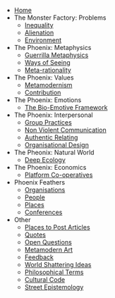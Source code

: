 * [Home][1]
* The Monster Factory: Problems
	* [Inequality][2]
	* [Alienation][3]
	* [Environment][4]
* The Phoenix: Metaphysics
	* [Guerrilla Metaphysics][5]
	* [Ways of Seeing][6]
	* [Meta-rationality][7]
* The Phoenix: Values
	* [Metamodernism][8]
	* [Contribution][9]
*  The Phoenix: Emotions
	*  [The Bio-Emotive Framework][10]
* The Phoenix: Interpersonal
	* [Group Practices][11]
	* [Non Violent Communication][12]
	* [Authentic Relating][13]
	* [Organisational Design][14]
* The Pheonix: Natural World
	* [Deep Ecology][15]
* The Phoenix: Economics
	* [Platform Co-operatives][16]
* Phoenix Feathers
	* [Organisations][17]
	* [People][18]
	* [Places][19]
	* [Conferences][20]
* Other
	* [Places to Post Articles][21]
	* [Quotes][22]
	* [Open Questions][23]
	* [Metamodern Art][24]
	* [Feedback][25]
	* [World Shattering Ideas][26]
	* [Philosophical Terms][27]
	* [Cultural Code][28]
	* [Street Epistemology][29]

[1]:	Welcome%20to%20The%20Phoenix%20Project.md
[2]:	inequality.md
[3]:	alienation.md
[4]:	environment.md
[5]:	Guerrilla%20Metaphysics.md
[6]:	Ways%20of%20Seeing.md
[7]:	Meta-rationality.md
[8]:	metamodernism.md
[9]:	contribution.md
[10]:	The%20Bio-Emotive%20Framework.md
[11]:	Group%20Practices.md
[12]:	Non%20Violent%20Communication.md
[13]:	Authentic%20Relating.md
[14]:	organisationaldesign.md
[15]:	Deep%20Ecology.md
[16]:	Platform%20Co-ops.md
[17]:	organisations.md
[18]:	people.md
[19]:	places.md
[20]:	conferences.md
[21]:	Places%20To%20Post%20Articles.md
[22]:	quotes.md
[23]:	Open%20Questions.md
[24]:	Metamodern%20Art.md
[25]:	feedback.md
[26]:	World%20Shattering%20Ideas.md
[27]:	Philosophical%20Terms.md
[28]:	Culture%20Code.md
[29]:	Street%20Epistemology.md